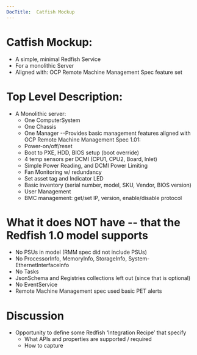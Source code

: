 ```yaml
---
DocTitle:  Catfish Mockup
---
```

# Catfish Mockup:
  *  A simple, minimal Redfish Service
  *  For a monolithic Server
  *  Aligned with: OCP Remote Machine Management Spec feature set


# Top Level Description:
  * A Monolithic server:
      * One ComputerSystem
      * One Chassis
      * One Manager
  --Provides basic management features aligned with OCP Remote Machine Management Spec 1.01:
      * Power-on/off/reset
      * Boot to PXE, HDD, BIOS setup (boot override)
      * 4 temp sensors per DCMI (CPU1, CPU2, Board, Inlet)
      * Simple Power Reading, and  DCMI Power Limiting
      * Fan Monitoring w/ redundancy
      * Set asset tag and Indicator LED
      * Basic inventory (serial number, model, SKU, Vendor, BIOS version)
      * User Management
      * BMC management: get/set IP, version, enable/disable protocol

# What it does NOT have -- that the Redfish 1.0 model supports
   * No PSUs in model  (RMM spec did not include PSUs)
   * No ProcessorInfo, MemoryInfo, StorageInfo, System-EthernetInterfaceInfo
   * No Tasks
   * JsonSchema and Registries collections left out (since that is optional)
   * No EventService
   * Remote Machine Management spec used basic PET alerts


# Discussion
   * Opportunity to define some Redfish ‘Integration Recipe’ that specify
      * What APIs and properties are supported / required
      * How to capture

